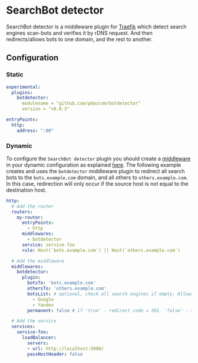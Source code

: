 # SearchBot detector

SearchBot detector is a middleware plugin for [Traefik](https://github.com/traefik/traefik) which detect search engines scan-bots and verifies it by rDNS request. 
And then redirects/allows bots to one domain, and the rest to another.

## Configuration

### Static

```yaml
experimental:
  plugins:
    botdetector:
      modulename = "github.com/pdazcom/botdetector"
      version = "v0.0.3"

entryPoints:
  http:
    address: ":80"
```

### Dynamic

To configure the `SearchBot detector` plugin you should create a [middleware](https://docs.traefik.io/middlewares/overview/) in your dynamic configuration as explained [here](https://docs.traefik.io/middlewares/overview/). The following example creates and uses the `botdetector` middleware plugin to redirect all search bots to the `bots.example.com` domain, and all others to `others.example.com`. In this case, redirection will only occur if the source host is not equal to the destination host.

```yaml
http:
  # Add the router
  routers:
    my-router:
      entryPoints:
        - http
      middlewares:
        - botdetector
      service: service-foo
      rule: Host(`bots.example.com`) || Host(`others.example.com`)

  # Add the middleware
  middlewares:
    botdetector:
      plugin:
        botsTo: 'bots.example.com'
        othersTo: 'others.example.com'
        botsList: # optional, check all search engines if empty. Allows only 'Google' and 'Yandex'
          - Google
          - Yandex
        permanent: false # if 'true' - redirect code = 301, 'false' - 302

  # Add the service
  services:
    service-foo:
      loadBalancer:
        servers:
        - url: http://localhost:5000/
        passHostHeader: false
```
